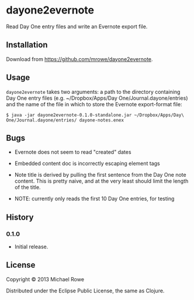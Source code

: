 # dayone2evernote

Read Day One entry files and write an Evernote export file.

## Installation

Download from https://github.com/mrowe/dayone2evernote.

## Usage

`dayone2evernote` takes two arguments: a path to the directory
containing Day One entry files (e.g. ~/Dropbox/Apps/Day
One/Journal.dayone/entries) and the name of the file in which to store
the Evernote export-format file:

    $ java -jar dayone2evernote-0.1.0-standalone.jar ~/Dropbox/Apps/Day\ One/Journal.dayone/entries/ dayone-notes.enex


## Bugs

 * Evernote does not seem to read "created" dates

 * Embedded content doc is incorrectly escaping element tags

 * Note title is derived by pulling the first sentence from the Day
   One note content. This is pretty naive, and at the very least
   should limit the length of the title.

 * NOTE: currently only reads the first 10 Day One entries, for testing

## History

### 0.1.0

 * Initial release.

## License

Copyright © 2013 Michael Rowe

Distributed under the Eclipse Public License, the same as Clojure.
